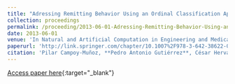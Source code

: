 ```yaml
---
title: "Adressing Remitting Behavior Using an Ordinal Classification Approach"
collection: proceedings
permalink: /proceeding/2013-06-01-Adressing-Remitting-Behavior-Using-an-Ordinal-Classification-Approach
date: 2013-06-01
venue: 'In Natural and Artificial Computation in Engineering and Medical Applications (5th International Work-Conference on the Interplay Between Natural and Artificial Computation (IWINAC 2013), Part II)'
paperurl: 'http://link.springer.com/chapter/10.1007%2F978-3-642-38622-0_34'
citation: 'Pilar Campoy-Muñoz, **Pedro Antonio Gutiérrez**, César Hervás-Martínez, &quot;Adressing Remitting Behavior Using an Ordinal Classification Approach.&quot; In Natural and Artificial Computation in Engineering and Medical Applications (5th International Work-Conference on the Interplay Between Natural and Artificial Computation (IWINAC 2013), Part II), Lecture Notes in Computer Science, Vol. 7931, 2013, Mallorca, Spain, pp.326--335.'
---
```

[Access paper here](http://link.springer.com/chapter/10.1007%2F978-3-642-38622-0_34){:target="_blank"}
